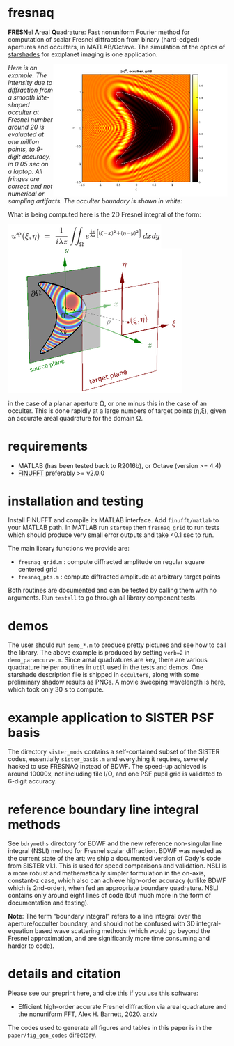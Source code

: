# fresnaq

**FRESN**el **A**real **Q**uadrature:
Fast nonuniform Fourier
method for computation of scalar Fresnel diffraction from
binary (hard-edged) apertures and occulters, in MATLAB/Octave.
The simulation of the optics
of [starshades](http://sister.caltech.edu/) for exoplanet imaging
is one application.

<img align="right" src="pics/kite_grid.png" width=400>

*Here is an example. The intensity due to diffraction from a smooth kite-shaped occulter at Fresnel number around 20 is evaluated at one million points, to 9-digit accuracy, in 0.05 sec on a laptop. All fringes are correct and not numerical or sampling artifacts. The occulter boundary is shown in white:*

What is being computed here is the 2D Fresnel integral of the form:

<img align="center" src="pics/math_fres.png">

<img align="center" src="pics/geom.png" width=400>

in the case of a planar aperture &Omega;,
or one minus this in the case of an occulter.
This is done rapidly at a large numbers of target points
(&eta;,&xi;),
given an accurate areal quadrature for the domain &Omega;.

# requirements

* MATLAB (has been tested back to R2016b), or Octave (version >= 4.4)
* [FINUFFT](https://github.com/flatironinstitute/finufft) preferably >= v2.0.0

# installation and testing

Install FINUFFT and compile its MATLAB interface.
Add ``finufft/matlab`` to your MATLAB path.
In MATLAB run ``startup`` then ``fresnaq_grid`` to run tests which should
produce very small error outputs and take <0.1 sec to run.

The main library functions we provide are:

* ``fresnaq_grid.m`` : compute diffracted amplitude on regular square centered grid
* ``fresnaq_pts.m`` : compute diffracted amplitude at arbitrary target points

Both routines are documented and can be tested by calling them with no arguments. Run ``testall`` to go through all library component tests.

# demos

The user should run ``demo_*.m`` to produce pretty pictures and see
how to call the library.
The above example is produced by setting ``verb=2`` in ``demo_paramcurve.m``.
Since areal quadratures are key, there are various
quadrature helper routines in ``util`` used in the tests and demos.
One starshade description file is shipped in ``occulters``, along with
some preliminary shadow results as PNGs.
A movie sweeping wavelength is [here](https://users.flatironinstitute.org/~ahb/images/fres_sweep.mp4), which took only 30 s to compute.

# example application to SISTER PSF basis

The directory ``sister_mods`` contains a self-contained subset of the SISTER
codes, essentially ``sister_basis.m`` and everything it requires, severely
hacked to use FRESNAQ instead of BDWF. The speed-up achieved is around
10000x, not including file I/O, and one PSF pupil grid is validated to
6-digit accuracy.

# reference boundary line integral methods

See ``bdrymeths`` directory for BDWF and the new reference non-singular line integral (NSLI) method for Fresnel scalar diffraction.
BDWF was needed as the current state of the art; we ship a documented version
of Cady's code from SISTER v1.1.
This is used for speed comparisons and validation.
NSLI is a more robust and mathematically simpler formulation
in the on-axis, constant-z case,
which also can achieve high-order accuracy (unlike BDWF which is 2nd-order),
when fed an appropriate boundary quadrature. NSLI contains only around eight lines of code (but much more in the form of documentation and testing).

**Note**: The term "boundary integral" refers to a line integral over the aperture/occulter boundary, and should not be confused with 3D integral-equation based wave scattering methods (which would go beyond the Fresnel approximation, and are significantly more time consuming and harder to code).

# details and citation

Please see our preprint here, and cite this if you use this software:

  * Efficient high-order accurate Fresnel diffraction via areal quadrature and the nonuniform FFT, Alex H. Barnett, 2020. [arxiv](https://arxiv.org/abs/2010.05978)

The codes used to generate all figures and tables in this paper is in the ``paper/fig_gen_codes`` directory.